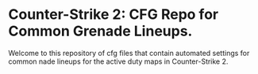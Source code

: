 # Counter-Strike 2: CFG Repo for Common Grenade Lineups.
Welcome to this repository of cfg files that contain automated settings for common nade lineups for the active duty maps in Counter-Strike 2.
